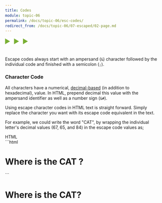```yaml
---
title: Codes
module: topic-06
permalink: /docs/topic-06/esc-codes/
redirect_from: /docs/topic-06/07-escaped/02-page.md
---
```


<img src="./../../../img/arrow-divider.svg" style="width: 75px; border: none; margin: 0px 0 20px 0" />

Escape codes always start with an ampersand (`&`) character followed by the individual code and finished with a semicolon (`;`).

### Character Code

All characters have a numerical, [decimal-based](https://www.w3schools.com/charsets/ref_utf_basic_latin.asp) (in addition to hexadecimal), value. In HTML, prepend decimal this value with the ampersand identifier as well as a number sign (`&#`).

Using escape character codes in HTML text is straight forward. Simply replace the character you want with its escape code equivalent in the text.

For example, we could write the word "CAT", by wrapping the individual letter's decimal values (67, 65, and 84) in the escape code values as;

<div id="code-heading">HTML</div>
```html
<h1>Where is the &#67;&#65;&#84; ?</h1>
```

<div class="displayed_code_example">
    <h1>Where is the &#67;&#65;&#84;?</h1>
</div>
